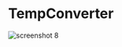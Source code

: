 # TempConverter

![screenshot 8](https://user-images.githubusercontent.com/26575291/31618609-65a9c264-b260-11e7-9673-5a7b489e7d0c.png)
